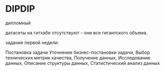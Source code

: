 # DIPDIP
 дипломный

датасеты на гитхабе отсутствуют - они все гигантского объема.

задание первой недели:

Постановка задачи
Уточнение бизнес-постановки задачи,
Выбор технических метрик качества,
Получение данных,
Исследование данных,
Описание структуры данных,
Статистический анализ данных
